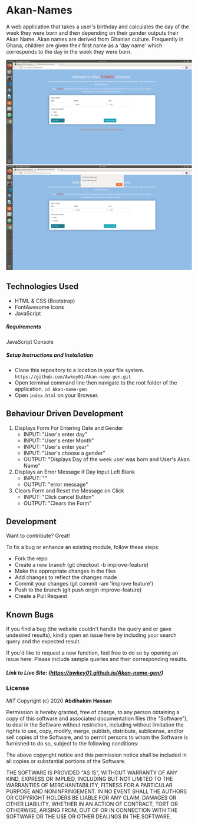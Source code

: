 # Akan-Names

A web application that takes a user's birthday and calculates the day of the week they were born and then depending on their gender outputs their Akan Name. Akan names are derived from Ghanian culture. Frequently in Ghana, children are given their first name as a 'day name' which corresponds to the day in the week they were born. 

![result-page](images/result.png)
![error-page](images/error.png)

## Technologies Used

- HTML & CSS (Bootstrap)
- FontAwesome Icons
- JavaScript


##### Requirements

JavaScript Console

##### Setup Instructions and Installation

- Clone this repository to a location in your file system. `https://github.com/Awkey01/Akan-name-gen.git`
- Open terminal command line then navigate to the root folder of the application. `cd Akan-name-gen`
- Open `index.html` on your Browser.


## Behaviour Driven Development

1. Displays Form For Entering Date and Gender
   - INPUT: "User's enter day"
   - INPUT: "User's enter Month"
   - INPUT: "User's enter year"
   - INPUT: "User's choose a gender"
   - OUTPUT: "Displays Day of the week user was born and User's Akan Name"
2. Displays an Error Message if Day Input Left Blank
   - INPUT: ""
   - OUTPUT: "error message"
4. Clears Form and Reset the Message on Click
   - INPUT: "Click cancel Button" 
   - OUTPUT: "Clears  the Form"

## Development

Want to contribute? Great!

To fix a bug or enhance an existing module, follow these steps:
- Fork the repo
- Create a new branch (git checkout -b improve-feature)
- Make the appropriate changes in the files
- Add changes to reflect the changes made
- Commit your changes (git commit -am 'Improve feature')
- Push to the branch (git push origin improve-feature)
- Create a Pull Request


## Known Bugs

If you find a bug (the website couldn't handle the query and or gave undesired results), kindly open an issue here by including your search query and the expected result.

If you'd like to request a new function, feel free to do so by opening an issue here. Please include sample queries and their corresponding results.


##### Link to Live Site: (https://awkey01.github.io/Akan-name-gen/)

### License

*MIT*
Copyright (c) 2020 **Abdihakim Hassan**

Permission is hereby granted, free of charge, to any person obtaining a copy of this software and associated documentation files (the "Software"), to deal in the Software without restriction, including without limitation the rights to use, copy, modify, merge, publish, distribute, sublicense, and/or sell copies of the Software, and to permit persons to whom the Software is furnished to do so, subject to the following conditions:

The above copyright notice and this permission notice shall be included in all copies or substantial portions of the Software.

THE SOFTWARE IS PROVIDED "AS IS", WITHOUT WARRANTY OF ANY KIND, EXPRESS OR IMPLIED, INCLUDING BUT NOT LIMITED TO THE WARRANTIES OF MERCHANTABILITY, FITNESS FOR A PARTICULAR PURPOSE AND NONINFRINGEMENT. IN NO EVENT SHALL THE AUTHORS OR COPYRIGHT HOLDERS BE LIABLE FOR ANY CLAIM, DAMAGES OR OTHER LIABILITY, WHETHER IN AN ACTION OF CONTRACT, TORT OR OTHERWISE, ARISING FROM, OUT OF OR IN CONNECTION WITH THE SOFTWARE OR THE USE OR OTHER DEALINGS IN THE SOFTWARE.